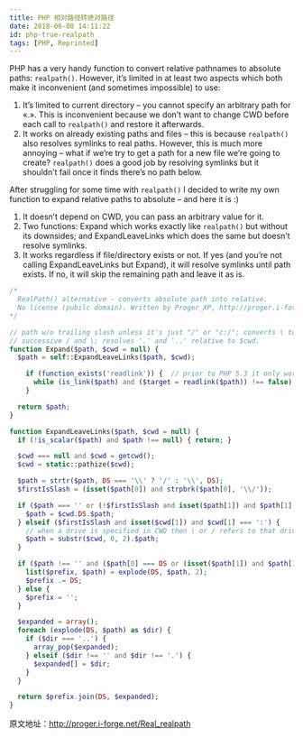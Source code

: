 ```yaml
---
title: PHP 相对路径转绝对路径
date: 2018-06-08 14:11:22
id: php-true-realpath
tags: [PHP, Reprinted]
---
```


PHP has a very handy function to convert relative pathnames to absolute paths: `realpath()`. However, it’s limited in at least two aspects which both make it inconvenient (and sometimes impossible) to use:

1. It’s limited to current directory – you cannot specify an arbitrary path for «.». This is inconvenient because we don’t want to change CWD before each call to `realpath()` and restore it afterwards.
2. It works on already existing paths and files – this is because `realpath()` also resolves symlinks to real paths. However, this is much more annoying – what if we’re try to get a path for a new file we’re going to create? `realpath()` does a good job by resolving symlinks but it shouldn’t fail once it finds there’s no path below.

After struggling for some time with `realpath()` I decided to write my own function to expand relative paths to absolute – and here it is :)

1. It doesn’t depend on CWD, you can pass an arbitrary value for it.
2. Two functions: Expand which works exactly like `realpath()` but without its downsides; and ExpandLeaveLinks which does the same but doesn’t resolve symlinks.
3. It works regardless if file/directory exists or not. If yes (and you’re not calling ExpandLeaveLinks but Expand), it will resolve symlinks until path exists. If no, it will skip the remaining path and leave it as is.

```PHP
/*
  RealPath() alternative - converts absolute path into relative.
  No license (pubilc domain). Written by Proger_XP, http://proger.i-forge.net/Real_realpath
*/

// path w/o trailing slash unless it's just "/" or "c:/"; converts \ to / removing
// successive / and \; resolves '.' and '..' relative to $cwd.
function Expand($path, $cwd = null) {
  $path = self::ExpandLeaveLinks($path, $cwd);

    if (function_exists('readlink')) {  // prior to PHP 5.3 it only works for *nix.
      while (is_link($path) and ($target = readlink($path)) !== false) { $path = $target; }
    }

  return $path;
}

function ExpandLeaveLinks($path, $cwd = null) {
  if (!is_scalar($path) and $path !== null) { return; }

  $cwd === null and $cwd = getcwd();
  $cwd = static::pathize($cwd);

  $path = strtr($path, DS === '\\' ? '/' : '\\', DS);
  $firstIsSlash = (isset($path[0]) and strpbrk($path[0], '\\/'));

  if ($path === '' or (!$firstIsSlash and isset($path[1]) and $path[1] !== ':')) {
    $path = $cwd.DS.$path;
  } elseif ($firstIsSlash and isset($cwd[1]) and $cwd[1] === ':') {
    // when a drive is specified in CWD then \ or / refers to that drive's root.
    $path = substr($cwd, 0, 2).$path;
  }

  if ($path !== '' and ($path[0] === DS or (isset($path[1]) and $path[1] === ':'))) {
    list($prefix, $path) = explode(DS, $path, 2);
    $prefix .= DS;
  } else {
    $prefix = '';
  }

  $expanded = array();
  foreach (explode(DS, $path) as $dir) {
    if ($dir === '..') {
      array_pop($expanded);
    } elseif ($dir !== '' and $dir !== '.') {
      $expanded[] = $dir;
    }
  }

  return $prefix.join(DS, $expanded);
}
```

原文地址：<http://proger.i-forge.net/Real_realpath>
